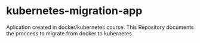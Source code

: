 # kubernetes-migration-app
Aplication created in docker/kubernetes course. This Repository documents the proccess to migrate from docker to kubernetes.
